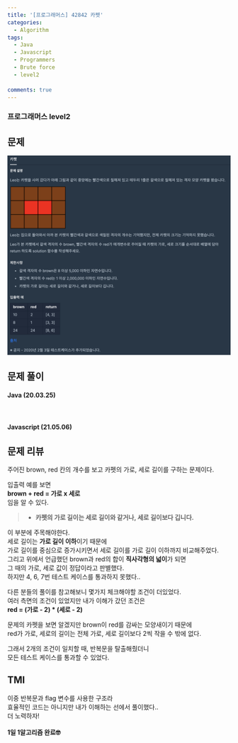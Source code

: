 ```yaml
---
title: '[프로그래머스] 42842 카펫'
categories:
  - Algorithm
tags:
  - Java
  - Javascript
  - Programmers
  - Brute force
  - level2

comments: true 
---
```

### 프로그래머스 level2

## 문제
 <a href="/assets/images/P42842.png"><img src="/assets/images/P42842.png"></a>
 <br/>

## 문제 풀이
#### Java (20.03.25)
<script src="https://gist.github.com/kyeahen/3811d78e1e60a4b962951f3369e265a2.js"></script>
<br/>

#### Javascript (21.05.06)
<script src="https://gist.github.com/kyeahen/cde2e71634773682ffbff9cf07303dfa.js"></script>

## 문제 리뷰

주어진 brown, red 칸의 개수를 보고 카펫의 가로, 세로 길이를 구하는 문제이다. <br>

입출력 예를 보면 <br>
**brown + red = 가로 x 세로** <br>
임을 알 수 있다. <br>

> - **카펫의 가로 길이는 세로 길이와 같거나, 세로 길이보다 깁니다.** <br>

이 부분에 주목해야한다. <br>
세로 길이는 **가로 길이 이하**이기 때문에 <br>
가로 길이를 중심으로 증가시키면서 세로 길이를 가로 길이 이하까지 비교해주었다. <br>
그리고 위에서 언급했던 brown과 red의 합이 **직사각형의 넓이**가 되면  <br>
그 때의 가로, 세로 값이 정답이라고 판별했다. <br>
하지만 4, 6, 7번 테스트 케이스를 통과하지 못했다.. <br>

다른 분들의 풀이를 참고해보니 몇가지 체크해야할 조건이 더있었다. <br>
여러 측면의 조건이 있었지만 내가 이해가 갔던 조건은 <br>
**red = (가로 - 2) * (세로 - 2)** <br> 

문제의 카펫을 보면 알겠지만 brown이 red를 감싸는 모양새이기 때문에 <br>
red가 가로, 세로의 길이는 전체 가로, 세로 길이보다 2씩 작을 수 밖에 없다. <br>

그래서 2개의 조건이 일치할 때, 반복문을 탈출해줬더니 <br>
모든 테스트 케이스를 통과할 수 있었다. <br>

## TMI

이중 반복문과 flag 변수를 사용한 구조라 <br>
효율적인 코드는 아니지만 내가 이해하는 선에서 풀이했다.. <br>
더 노력하자! <br>
<br/>
**1일 1알고리즘 완료🤓**


